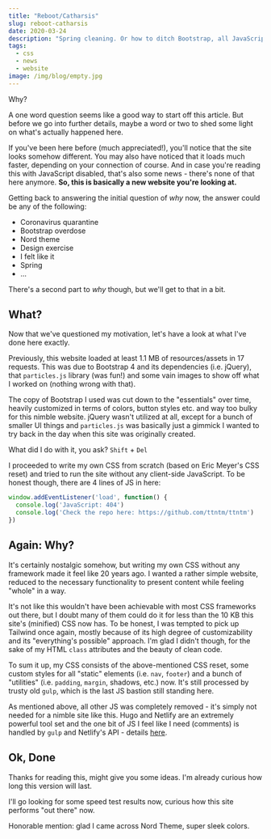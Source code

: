```yaml
---
title: "Reboot/Catharsis"
slug: reboot-catharsis
date: 2020-03-24
description: "Spring cleaning. Or how to ditch Bootstrap, all JavaScript, jQuery etc. and end up with a new, faster website."
tags:
  - css
  - news
  - website
image: /img/blog/empty.jpg
---
```


Why?

A one word question seems like a good way to start off this article. But before we go into further details, maybe a word or two to shed some light on what's actually happened here.

If you've been here before (much appreciated!), you'll notice that the site looks somehow different. You may also have noticed that it loads much faster, depending on your connection of course. And in case you're reading this with JavaScript disabled, that's also some news - there's none of that here anymore. **So, this is basically a new website you're looking at.**

Getting back to answering the initial question of _why_ now, the answer could be any of the following:

- Coronavirus quarantine
- Bootstrap overdose
- Nord theme
- Design exercise
- I felt like it
- Spring
- ...

There's a second part to _why_ though, but we'll get to that in a bit.

## What?

Now that we've questioned my motivation, let's have a look at what I've done here exactly.

Previously, this website loaded at least 1.1 MB of resources/assets in 17 requests. This was due to Bootstrap 4 and its dependencies (i.e. jQuery), that `particles.js` library (was fun!) and some vain images to show off what I worked on (nothing wrong with that).

The copy of Bootstrap I used was cut down to the "essentials" over time, heavily customized in terms of colors, button styles etc. and way too bulky for this nimble website. jQuery wasn't utilized at all, except for a bunch of smaller UI things and `particles.js` was basically just a gimmick I wanted to try back in the day when this site was originally created.

What did I do with it, you ask? `Shift` + `Del`

I proceeded to write my own CSS from scratch (based on Eric Meyer's CSS reset) and tried to run the site without any client-side JavaScript. To be honest though, there are 4 lines of JS in here:

```js
window.addEventListener('load', function() {
  console.log('JavaScript: 404')
  console.log('Check the repo here: https://github.com/ttntm/ttntm')
})
```

## Again: Why?

It's certainly nostalgic somehow, but writing my own CSS without any framework made it feel like 20 years ago. I wanted a rather simple website, reduced to the necessary functionality to present content while feeling "whole" in a way.

It's not like this wouldn't have been achievable with most CSS frameworks out there, but I doubt many of them could do it for less than the 10 KB this site's (minified) CSS now has. To be honest, I was tempted to pick up Tailwind once again, mostly because of its high degree of customizability and its "everything's possible" approach. I'm glad I didn't though, for the sake of my HTML `class` attributes and the beauty of clean code.

To sum it up, my CSS consists of the above-mentioned CSS reset, some custom styles for all "static" elements (i.e. `nav`, `footer`) and a bunch of "utilities" (i.e. `padding`, `margin`, shadows, etc.) now. It's still processed by trusty old `gulp`, which is the last JS bastion still standing here.

As mentioned above, all other JS was completely removed - it's simply not needed for a nimble site like this. Hugo and Netlify are an extremely powerful tool set and the one bit of JS I feel like I need (comments) is handled by `gulp` and Netlify's API - details [here](/blog/static-blog-comments-hugo/).

## Ok, Done

Thanks for reading this, might give you some ideas. I'm already curious how long this version will last.

I'll go looking for some speed test results now, curious how this site performs "out there" now.

Honorable mention: glad I came across Nord Theme, super sleek colors.
